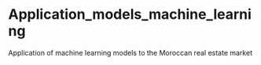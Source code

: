 # Application_models_machine_learning
Application of machine learning models to the Moroccan real estate market
